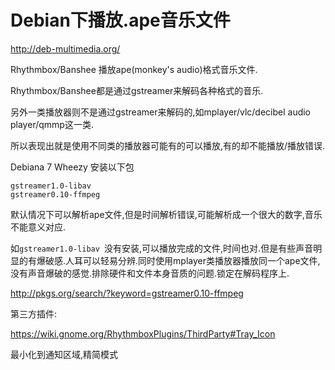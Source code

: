# Debian下播放.ape音乐文件

http://deb-multimedia.org/

Rhythmbox/Banshee 播放ape(monkey's audio)格式音乐文件.

Rhythmbox/Banshee都是通过gstreamer来解码各种格式的音乐.

另外一类播放器则不是通过gstreamer来解码的,如mplayer/vlc/decibel audio player/qmmp这一类.

所以表现出就是使用不同类的播放器可能有的可以播放,有的却不能播放/播放错误.

Debiana 7 Wheezy 安装以下包 

```
gstreamer1.0-libav 
gstreamer0.10-ffmpeg
```
默认情况下可以解析ape文件,但是时间解析错误,可能解析成一个很大的数字,音乐不能意义对应.

如`gstreamer1.0-libav `没有安装,可以播放完成的文件,时间也对.但是有些声音明显的有爆破感.人耳可以轻易分辨.同时使用mplayer类播放器播放同一个ape文件,没有声音爆破的感觉.排除硬件和文件本身音质的问题.锁定在解码程序上.

http://pkgs.org/search/?keyword=gstreamer0.10-ffmpeg

第三方插件:

https://wiki.gnome.org/RhythmboxPlugins/ThirdParty#Tray_Icon

最小化到通知区域,精简模式
